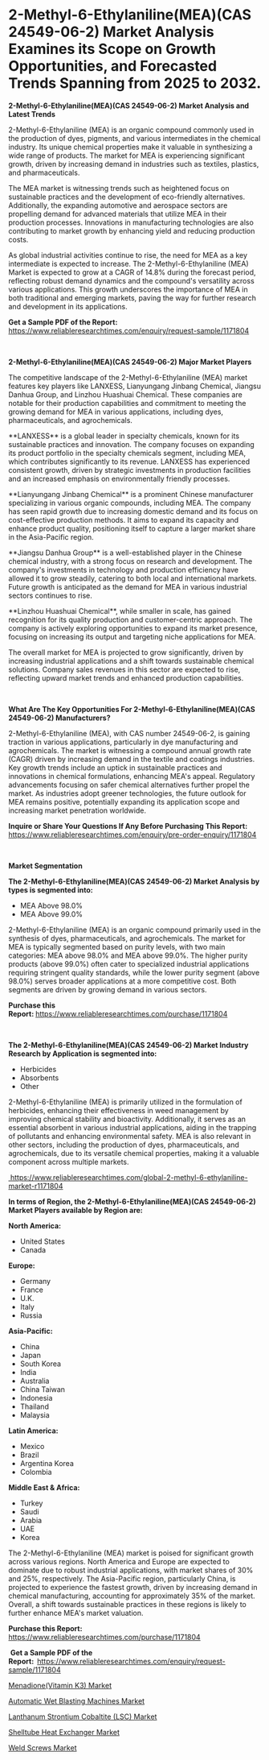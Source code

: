 <p><h1>2-Methyl-6-Ethylaniline(MEA)(CAS 24549-06-2) Market Analysis Examines its Scope on Growth Opportunities, and Forecasted Trends Spanning from 2025 to 2032.</h1></p><p><strong>2-Methyl-6-Ethylaniline(MEA)(CAS 24549-06-2) Market Analysis and Latest Trends</strong></p>
<p><p>2-Methyl-6-Ethylaniline (MEA) is an organic compound commonly used in the production of dyes, pigments, and various intermediates in the chemical industry. Its unique chemical properties make it valuable in synthesizing a wide range of products. The market for MEA is experiencing significant growth, driven by increasing demand in industries such as textiles, plastics, and pharmaceuticals.</p><p>The MEA market is witnessing trends such as heightened focus on sustainable practices and the development of eco-friendly alternatives. Additionally, the expanding automotive and aerospace sectors are propelling demand for advanced materials that utilize MEA in their production processes. Innovations in manufacturing technologies are also contributing to market growth by enhancing yield and reducing production costs.</p><p>As global industrial activities continue to rise, the need for MEA as a key intermediate is expected to increase. The 2-Methyl-6-Ethylaniline (MEA) Market is expected to grow at a CAGR of 14.8% during the forecast period, reflecting robust demand dynamics and the compound's versatility across various applications. This growth underscores the importance of MEA in both traditional and emerging markets, paving the way for further research and development in its applications.</p></p>
<p><strong>Get a Sample PDF of the Report:&nbsp;</strong> <a href="https://www.reliableresearchtimes.com/enquiry/request-sample/1171804?utm_campaign=2035&utm_medium=2&utm_source=Github&utm_content=ia&utm_term=02022025&utm_id=2-methyl-6-ethylanilinemeacas-24549-06-2">https://www.reliableresearchtimes.com/enquiry/request-sample/1171804</a></p>
<p>&nbsp;</p>
<p><strong>2-Methyl-6-Ethylaniline(MEA)(CAS 24549-06-2) Major Market Players</strong></p>
<p><p>The competitive landscape of the 2-Methyl-6-Ethylaniline (MEA) market features key players like LANXESS, Lianyungang Jinbang Chemical, Jiangsu Danhua Group, and Linzhou Huashuai Chemical. These companies are notable for their production capabilities and commitment to meeting the growing demand for MEA in various applications, including dyes, pharmaceuticals, and agrochemicals.</p><p>**LANXESS** is a global leader in specialty chemicals, known for its sustainable practices and innovation. The company focuses on expanding its product portfolio in the specialty chemicals segment, including MEA, which contributes significantly to its revenue. LANXESS has experienced consistent growth, driven by strategic investments in production facilities and an increased emphasis on environmentally friendly processes.</p><p>**Lianyungang Jinbang Chemical** is a prominent Chinese manufacturer specializing in various organic compounds, including MEA. The company has seen rapid growth due to increasing domestic demand and its focus on cost-effective production methods. It aims to expand its capacity and enhance product quality, positioning itself to capture a larger market share in the Asia-Pacific region.</p><p>**Jiangsu Danhua Group** is a well-established player in the Chinese chemical industry, with a strong focus on research and development. The company's investments in technology and production efficiency have allowed it to grow steadily, catering to both local and international markets. Future growth is anticipated as the demand for MEA in various industrial sectors continues to rise.</p><p>**Linzhou Huashuai Chemical**, while smaller in scale, has gained recognition for its quality production and customer-centric approach. The company is actively exploring opportunities to expand its market presence, focusing on increasing its output and targeting niche applications for MEA.</p><p>The overall market for MEA is projected to grow significantly, driven by increasing industrial applications and a shift towards sustainable chemical solutions. Company sales revenues in this sector are expected to rise, reflecting upward market trends and enhanced production capabilities.</p></p>
<p>&nbsp;</p>
<p><strong>What Are The Key Opportunities For 2-Methyl-6-Ethylaniline(MEA)(CAS 24549-06-2) Manufacturers?</strong></p>
<p><p>2-Methyl-6-Ethylaniline (MEA), with CAS number 24549-06-2, is gaining traction in various applications, particularly in dye manufacturing and agrochemicals. The market is witnessing a compound annual growth rate (CAGR) driven by increasing demand in the textile and coatings industries. Key growth trends include an uptick in sustainable practices and innovations in chemical formulations, enhancing MEA's appeal. Regulatory advancements focusing on safer chemical alternatives further propel the market. As industries adopt greener technologies, the future outlook for MEA remains positive, potentially expanding its application scope and increasing market penetration worldwide.</p></p>
<p><strong>Inquire or Share Your Questions If Any Before Purchasing This Report:</strong> <a href="https://www.reliableresearchtimes.com/enquiry/pre-order-enquiry/1171804?utm_campaign=2035&utm_medium=2&utm_source=Github&utm_content=ia&utm_term=02022025&utm_id=2-methyl-6-ethylanilinemeacas-24549-06-2">https://www.reliableresearchtimes.com/enquiry/pre-order-enquiry/1171804</a></p>
<p>&nbsp;</p>
<p><strong>Market Segmentation</strong></p>
<p><strong>The 2-Methyl-6-Ethylaniline(MEA)(CAS 24549-06-2) Market Analysis by types is segmented into:</strong></p>
<p><ul><li>MEA Above 98.0%</li><li>MEA Above 99.0%</li></ul></p>
<p><p>2-Methyl-6-Ethylaniline (MEA) is an organic compound primarily used in the synthesis of dyes, pharmaceuticals, and agrochemicals. The market for MEA is typically segmented based on purity levels, with two main categories: MEA above 98.0% and MEA above 99.0%. The higher purity products (above 99.0%) often cater to specialized industrial applications requiring stringent quality standards, while the lower purity segment (above 98.0%) serves broader applications at a more competitive cost. Both segments are driven by growing demand in various sectors.</p></p>
<p><strong>Purchase this Report:&nbsp;</strong><a href="https://www.reliableresearchtimes.com/purchase/1171804?utm_campaign=2035&utm_medium=2&utm_source=Github&utm_content=ia&utm_term=02022025&utm_id=2-methyl-6-ethylanilinemeacas-24549-06-2">https://www.reliableresearchtimes.com/purchase/1171804</a></p>
<p>&nbsp;</p>
<p><strong>The 2-Methyl-6-Ethylaniline(MEA)(CAS 24549-06-2) Market Industry Research by Application is segmented into:</strong></p>
<p><ul><li>Herbicides</li><li>Absorbents</li><li>Other</li></ul></p>
<p><p>2-Methyl-6-Ethylaniline (MEA) is primarily utilized in the formulation of herbicides, enhancing their effectiveness in weed management by improving chemical stability and bioactivity. Additionally, it serves as an essential absorbent in various industrial applications, aiding in the trapping of pollutants and enhancing environmental safety. MEA is also relevant in other sectors, including the production of dyes, pharmaceuticals, and agrochemicals, due to its versatile chemical properties, making it a valuable component across multiple markets.</p></p>
<p><a href="https://www.reliableresearchtimes.com/global-2-methyl-6-ethylaniline-market-r1171804?utm_campaign=2035&utm_medium=2&utm_source=Github&utm_content=ia&utm_term=02022025&utm_id=2-methyl-6-ethylanilinemeacas-24549-06-2">&nbsp;https://www.reliableresearchtimes.com/global-2-methyl-6-ethylaniline-market-r1171804</a></p>
<p><strong>In terms of Region, the 2-Methyl-6-Ethylaniline(MEA)(CAS 24549-06-2) Market Players available by Region are:</strong></p>
<p>
    <p> <strong> North America: </strong>
        <ul>
            <li>United States</li>
            <li>Canada</li>
        </ul>
        </p> 
    <p> <strong> Europe: </strong>
        <ul>
            <li>Germany</li>
            <li>France</li>
            <li>U.K.</li>
            <li>Italy</li>
            <li>Russia</li>
        </ul>
        </p> 
    <p> <strong> Asia-Pacific: </strong>
        <ul>
            <li>China</li>
            <li>Japan</li>
            <li>South Korea</li>
            <li>India</li>
            <li>Australia</li>
            <li>China Taiwan</li>
            <li>Indonesia</li>
            <li>Thailand</li>
            <li>Malaysia</li>
        </ul>
        </p> 
    <p> <strong> Latin America: </strong>
        <ul>
            <li>Mexico</li>
            <li>Brazil</li>
            <li>Argentina Korea</li>
            <li>Colombia</li>
        </ul>
        </p> 
    <p> <strong> Middle East & Africa: </strong>
        <ul>
            <li>Turkey</li>
            <li>Saudi</li>
            <li>Arabia</li>
            <li>UAE</li>
            <li>Korea</li>
        </ul>
    </p>
    </p>
<p><p>The 2-Methyl-6-Ethylaniline (MEA) market is poised for significant growth across various regions. North America and Europe are expected to dominate due to robust industrial applications, with market shares of 30% and 25%, respectively. The Asia-Pacific region, particularly China, is projected to experience the fastest growth, driven by increasing demand in chemical manufacturing, accounting for approximately 35% of the market. Overall, a shift towards sustainable practices in these regions is likely to further enhance MEA's market valuation.</p></p>
<p><strong>Purchase this Report: </strong><a href="https://www.reliableresearchtimes.com/purchase/1171804?utm_campaign=2035&utm_medium=2&utm_source=Github&utm_content=ia&utm_term=02022025&utm_id=2-methyl-6-ethylanilinemeacas-24549-06-2">https://www.reliableresearchtimes.com/purchase/1171804</a></p>
<p>&nbsp;<strong>Get a Sample PDF of the Report:&nbsp;&nbsp;</strong><a href="https://www.reliableresearchtimes.com/enquiry/request-sample/1171804?utm_campaign=2035&utm_medium=2&utm_source=Github&utm_content=ia&utm_term=02022025&utm_id=2-methyl-6-ethylanilinemeacas-24549-06-2">https://www.reliableresearchtimes.com/enquiry/request-sample/1171804</a></p>
<p><strong></strong></p>
<p><p><a href="https://github.com/GenaGaines34/Market-Research-Report-List-1/blob/main/menadionevitamin-k3-market.md?utm_campaign=2035&utm_medium=2&utm_source=Github&utm_content=ia&utm_term=02022025&utm_id=2-methyl-6-ethylanilinemeacas-24549-06-2">Menadione(Vitamin K3) Market</a></p><p><a href="https://www.linkedin.com/pulse/forecasted-growth-automatic-wet-blasting-machines-market-7esbf?utm_campaign=2035&utm_medium=2&utm_source=Github&utm_content=ia&utm_term=02022025&utm_id=2-methyl-6-ethylanilinemeacas-24549-06-2">Automatic Wet Blasting Machines Market</a></p><p><a href="https://www.linkedin.com/pulse/report-global-lanthanum-strontium-cobaltite-lsc-size-valuation-2seqf?utm_campaign=2035&utm_medium=2&utm_source=Github&utm_content=ia&utm_term=02022025&utm_id=2-methyl-6-ethylanilinemeacas-24549-06-2">Lanthanum Strontium Cobaltite (LSC) Market</a></p><p><a href="https://www.linkedin.com/pulse/future-shelltube-heat-exchanger-market-key-growth-drivers-wjw6f?utm_campaign=2035&utm_medium=2&utm_source=Github&utm_content=ia&utm_term=02022025&utm_id=2-methyl-6-ethylanilinemeacas-24549-06-2">Shelltube Heat Exchanger Market</a></p><p><a href="https://www.linkedin.com/pulse/detailed-weld-screws-market-report-2025-2032-technology-hgxff?utm_campaign=2035&utm_medium=2&utm_source=Github&utm_content=ia&utm_term=02022025&utm_id=2-methyl-6-ethylanilinemeacas-24549-06-2">Weld Screws Market</a></p></p>